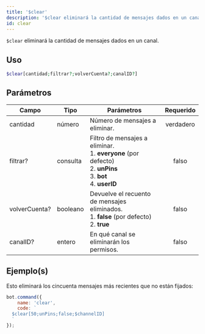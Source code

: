 ```yaml
---
title: '$clear'
description: '$clear eliminará la cantidad de mensajes dados en un canal.'
id: clear
---
```


`$clear` eliminará la cantidad de mensajes dados en un canal.

## Uso

```php
$clear[cantidad;filtrar?;volverCuenta?;canalID?]
```

## Parámetros

| Campo         | Tipo     | Parámetros                                                                                                                                              | Requerido |
| ------------- | -------- | ------------------------------------------------------------------------------------------------------------------------------------------------------- |:---------:|
| cantidad      | número   | Número de mensajes a eliminar.                                                                                                                          | verdadero |
| filtrar?      | consulta | Filtro de mensajes a eliminar. <br /> 1. **everyone** (por defecto) <br /> 2. **unPins** <br /> 3. **bot** <br /> 4. **userID** |   falso   |
| volverCuenta? | booleano | Devuelve el recuento de mensajes eliminados. <br /> 1. **false** (por defecto) <br /> 2. **true**                                           |   falso   |
| canalID?      | entero   | En qué canal se eliminarán los permisos.                                                                                                                |   falso   |

## Ejemplo(s)

Esto eliminará los cincuenta mensajes más recientes que no están fijados:

```javascript
bot.command({
    name: 'clear',
    code: `
  $clear[50;unPins;false;$channelID]
  `
});
```
